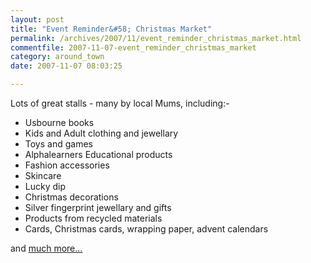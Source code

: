 ```yaml
---
layout: post
title: "Event Reminder&#58; Christmas Market"
permalink: /archives/2007/11/event_reminder_christmas_market.html
commentfile: 2007-11-07-event_reminder_christmas_market
category: around_town
date: 2007-11-07 08:03:25

---
```


Lots of great stalls - many by local Mums, including:-

-   Usbourne books
-   Kids and Adult clothing and jewellary
-   Toys and games
-   Alphalearners Educational products
-   Fashion accessories
-   Skincare
-   Lucky dip
-   Christmas decorations
-   Silver fingerprint jewellary and gifts
-   Products from recycled materials
-   Cards, Christmas cards, wrapping paper, advent calendars

and [much more...](/event/fair/200705141723)

